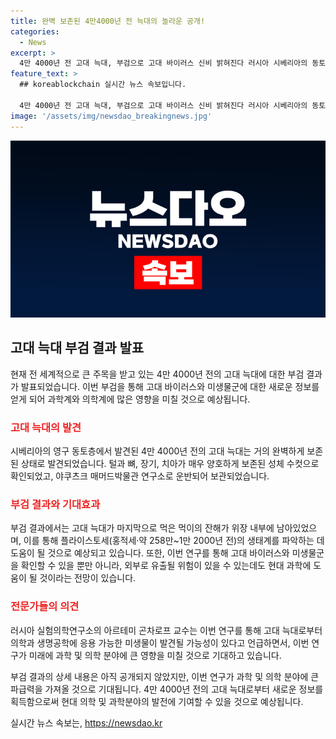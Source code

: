 ```yaml
---
title: 완벽 보존된 4만4000년 전 늑대의 놀라운 공개!
categories:
  - News
excerpt: >
  4만 4000년 전 고대 늑대, 부검으로 고대 바이러스 신비 밝혀진다 러시아 시베리아의 동토층에서 발견된 4만 4000년 전 고대 늑대 미라가 부검됐다. 거의 완벽한 상태로 발견된 미라는 장기, 치아, 털 등이 보존돼 있어 새로운 정보를 얻을 전망이다. 부검에서는 미생물과 고대 바이러스를 확인하고 마지막 식사 내용 및 2만 6000년 전 생태계를 파악할 예정이다. 이번 연구는 미래 의학과 생명공학에 영향을 줄 것으로 기대된다.
feature_text: >
  ## koreablockchain 실시간 뉴스 속보입니다.

  4만 4000년 전 고대 늑대, 부검으로 고대 바이러스 신비 밝혀진다 러시아 시베리아의 동토층에서 발견된 4만 4000년 전 고대 늑대 미라가 부검됐다. 거의 완벽한 상태로 발견된 미라는 장기, 치아, 털 등이 보존돼 있어 새로운 정보를 얻을 전망이다. 부검에서는 미생물과 고대 바이러스를 확인하고 마지막 식사 내용 및 2만 6000년 전 생태계를 파악할 예정이다. 이번 연구는 미래 의학과 생명공학에 영향을 줄 것으로 기대된다.
image: '/assets/img/newsdao_breakingnews.jpg'
---
```


<p><img src="/assets/img/newsdao_breakingnews.jpg" alt="koreablockchain 속보" /></p>

<h2 data-ke-size="size26">고대 늑대 부검 결과 발표</h2>

<p>현재 전 세계적으로 큰 주목을 받고 있는 4만 4000년 전의 고대 늑대에 대한 부검 결과가 발표되었습니다. 이번 부검을 통해 고대 바이러스와 미생물군에 대한 새로운 정보를 얻게 되어 과학계와 의학계에 많은 영향을 미칠 것으로 예상됩니다.</p>

<h3><b><span style="color: #ee2323;">고대 늑대의 발견</span></b></h3>

<p>시베리아의 영구 동토층에서 발견된 4만 4000년 전의 고대 늑대는 거의 완벽하게 보존된 상태로 발견되었습니다. 털과 뼈, 장기, 치아가 매우 양호하게 보존된 성체 수컷으로 확인되었고, 야쿠츠크 매머드박물관 연구소로 운반되어 보관되었습니다.</p>

<h3><b><span style="color: #ee2323;">부검 결과와 기대효과</span></b></h3>

<p>부검 결과에서는 고대 늑대가 마지막으로 먹은 먹이의 잔해가 위장 내부에 남아있었으며, 이를 통해 플라이스토세(홍적세·약 258만~1만 2000년 전)의 생태계를 파악하는 데 도움이 될 것으로 예상되고 있습니다. 또한, 이번 연구를 통해 고대 바이러스와 미생물군을 확인할 수 있을 뿐만 아니라, 외부로 유출될 위험이 있을 수 있는데도 현대 과학에 도움이 될 것이라는 전망이 있습니다.</p>

<h3><b><span style="color: #ee2323;">전문가들의 의견</span></b></h3>

<p>러시아 실험의학연구소의 아르테미 곤차로프 교수는 이번 연구를 통해 고대 늑대로부터 의학과 생명공학에 응용 가능한 미생물이 발견될 가능성이 있다고 언급하면서, 이번 연구가 미래에 과학 및 의학 분야에 큰 영향을 미칠 것으로 기대하고 있습니다.</p>

<p>부검 결과의 상세 내용은 아직 공개되지 않았지만, 이번 연구가 과학 및 의학 분야에 큰 파급력을 가져올 것으로 기대됩니다. 4만 4000년 전의 고대 늑대로부터 새로운 정보를 획득함으로써 현대 의학 및 과학분야의 발전에 기여할 수 있을 것으로 예상됩니다.</p>
실시간 뉴스 속보는, <a href="https://newsdao.kr" rel="dofollow">https://newsdao.kr</a>



